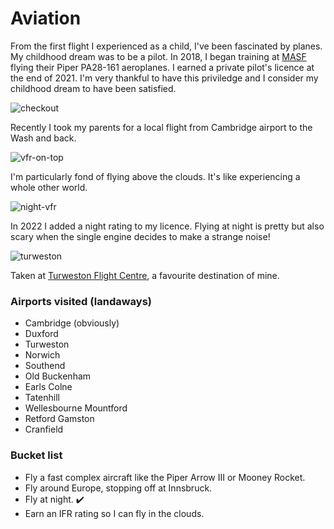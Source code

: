 # Aviation

From the first flight I experienced as a child, I've been fascinated by planes.
My childhood dream was to be a pilot. In 2018, I began training
at [MASF](http://masfcambridge.com/) flying their Piper PA28-161 aeroplanes.
I earned a private pilot's licence at the end of 2021. I'm very thankful to have
this priviledge and I consider my childhood dream to have been satisfied.

![checkout](https://i.imgur.com/n9y7lMh.jpg)

Recently I took my parents for a local flight from Cambridge airport to the
Wash and back.

![vfr-on-top](https://i.imgur.com/6oNelSC.jpg)

I'm particularly fond of flying above the clouds. It's like experiencing a
whole other world.

![night-vfr](https://i.imgur.com/2rfiQdV.jpg)

In 2022 I added a night rating to my licence. Flying at night is pretty but
also scary when the single engine decides to make a strange noise!

![turweston](https://i.imgur.com/76JHP48.jpg)

Taken at [Turweston Flight Centre](https://turwestonflight.com/), a favourite
destination of mine.

### Airports visited (landaways)

* Cambridge (obviously)
* Duxford
* Turweston
* Norwich
* Southend
* Old Buckenham
* Earls Colne
* Tatenhill
* Wellesbourne Mountford
* Retford Gamston
* Cranfield

### Bucket list

* Fly a fast complex aircraft like the Piper Arrow III or Mooney Rocket.
* Fly around Europe, stopping off at Innsbruck.
* Fly at night. ✔️
* Earn an IFR rating so I can fly in the clouds.

